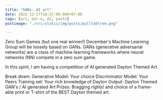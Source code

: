 ```yaml
---
title: "GANs: AI art"
date: 2022-12-17T18:57:00.000+07:00
tags: [art, dal-e, AI, posts]
postimage: "./src/static/img/posts/pulltabtree.png"

---
```


Zero Sum Games (but one real winner!)
December's Machine Learning Group will be loosely based on GANs. GANs (generative adversarial networks) are a class of machine learning frameworks where neural networks (NN) compete in a zero sum game.

In this spirit, I am having a competition of AI generated Dayton Themed Art.

Break down:
Generative Model: Your choice
Discriminator Model: Your Peers
Training set: Your rich knowledge of Dayton
Output: Dayton Themed GAN's / AI generated Art
Prizes: Bragging rights! and choice of a frame-able print or T-shirt of the BEST Dayton themed art.